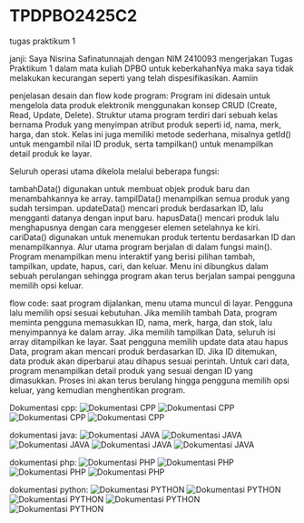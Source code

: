 # TPDPBO2425C2
tugas praktikum 1

janji: Saya Nisrina Safinatunnajah dengan NIM 2410093 mengerjakan Tugas Praktikum 1 dalam mata kuliah DPBO untuk keberkahanNya maka saya tidak melakukan kecurangan seperti yang telah dispesifikasikan. Aamiin

penjelasan desain dan flow kode program: Program ini didesain untuk mengelola data produk elektronik menggunakan konsep CRUD (Create, Read, Update, Delete). Struktur utama program terdiri dari sebuah kelas bernama Produk yang menyimpan atribut produk seperti id, nama, merk, harga, dan stok. Kelas ini juga memiliki metode sederhana, misalnya getId() untuk mengambil nilai ID produk, serta tampilkan() untuk menampilkan detail produk ke layar.

Seluruh operasi utama dikelola melalui beberapa fungsi:

tambahData() digunakan untuk membuat objek produk baru dan menambahkannya ke array.
tampilData() menampilkan semua produk yang sudah tersimpan.
updateData() mencari produk berdasarkan ID, lalu mengganti datanya dengan input baru.
hapusData() mencari produk lalu menghapusnya dengan cara menggeser elemen setelahnya ke kiri.
cariData() digunakan untuk menemukan produk tertentu berdasarkan ID dan menampilkannya.
Alur utama program berjalan di dalam fungsi main(). Program menampilkan menu interaktif yang berisi pilihan tambah, tampilkan, update, hapus, cari, dan keluar. Menu ini dibungkus dalam sebuah perulangan sehingga program akan terus berjalan sampai pengguna memilih opsi keluar.

flow code: saat program dijalankan, menu utama muncul di layar. Pengguna lalu memilih opsi sesuai kebutuhan. Jika memilih tambah Data, program meminta pengguna memasukkan ID, nama, merk, harga, dan stok, lalu menyimpannya ke dalam array. Jika memilih tampilkan Data, seluruh isi array ditampilkan ke layar. Saat pengguna memilih update data atau hapus Data, program akan mencari produk berdasarkan ID. Jika ID ditemukan, data produk akan diperbarui atau dihapus sesuai perintah. Untuk cari data, program menampilkan detail produk yang sesuai dengan ID yang dimasukkan. Proses ini akan terus berulang hingga pengguna memilih opsi keluar, yang kemudian menghentikan program.

Dokumentasi cpp:
![Dokumentasi CPP](dokumentasi/CPP.png)
![Dokumentasi CPP](dokumentasi/CPP1.png)
![Dokumentasi CPP](dokumentasi/CPP2.png)
![Dokumentasi CPP](dokumentasi/CPP3.png)

dokumentasi java:
![Dokumentasi JAVA](dokumentasi/JAVA.png)
![Dokumentasi JAVA](dokumentasi/JAVA1.png)
![Dokumentasi JAVA](dokumentasi/JAVA2.png)
![Dokumentasi JAVA](dokumentasi/JAVA3.png)
![Dokumentasi JAVA](dokumentasi/JAVA4.png)

dokumentasi php:
![Dokumentasi PHP](dokumentasi/PHP.png)
![Dokumentasi PHP](dokumentasi/PHP1.png)
![Dokumentasi PHP](dokumentasi/PHP2.png)
![Dokumentasi PHP](dokumentasi/PHP3.png)

dokumentasi python:
![Dokumentasi PYTHON](dokumentasi/PYTHON.png)
![Dokumentasi PYTHON](dokumentasi/PYTHON1.png)
![Dokumentasi PYTHON](dokumentasi/PYTHON2.png)
![Dokumentasi PYTHON](dokumentasi/PYTHON3.png)
![Dokumentasi PYTHON](dokumentasi/PYTHON4.png)






